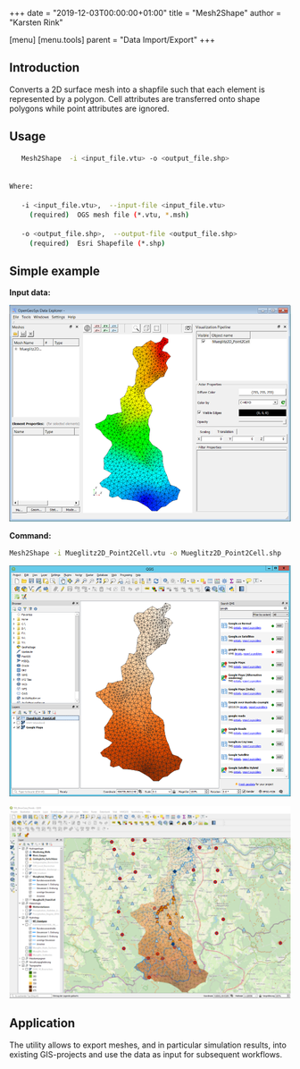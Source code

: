 +++
date = "2019-12-03T00:00:00+01:00"
title = "Mesh2Shape"
author = "Karsten Rink"

[menu]
  [menu.tools]
    parent = "Data Import/Export"
+++

## Introduction

Converts a 2D surface mesh into a shapfile such that each element is represented by a polygon. Cell attributes are transferred onto shape polygons while point attributes are ignored.

## Usage

```bash
   Mesh2Shape  -i <input_file.vtu> -o <output_file.shp>


Where:

   -i <input_file.vtu>,  --input-file <input_file.vtu>
     (required)  OGS mesh file (*.vtu, *.msh)

   -o <output_file.shp>,  --output-file <output_file.shp>
     (required)  Esri Shapefile (*.shp)
```

## Simple example

**Input data:**

![Input](Mesh2Shape-input.png "2D surface mesh with scalar data assigned to cells, here displayed via the OGS Data Explorer. In this particular case, the simulation result of groundwater flow simulation (originally assigned to mesh nodes) has been converted onto cells via VTK's PointToCell-Filter.")

**Command:**

```bash
Mesh2Shape -i Mueglitz2D_Point2Cell.vtu -o Mueglitz2D_Point2Cell.shp
```

![Exported shapefile](Mesh2Shape-output1.png "Exported shapefile displayed in a geographic information system (here, QGIS).")

![OGS simulation result](Mesh2Shape-output2.png "The result of an OGS-simulation showing the groundwater head of the Müglitz-catchment imported into QGIS and combined with other data from an existing GIS-project of this region.")

## Application

The utility allows to export meshes, and in particular simulation results, into existing GIS-projects and use the data as input for subsequent workflows.
